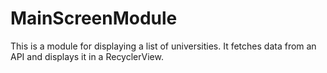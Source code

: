 # MainScreenModule

This is a module for displaying a list of universities. It fetches data from an API and displays it in a RecyclerView.
